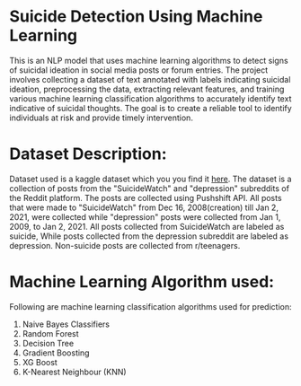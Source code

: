 # Suicide Detection Using Machine Learning

This is an NLP model that uses machine learning algorithms to detect signs of suicidal ideation in social media posts or forum entries. The project involves collecting a dataset of text annotated with labels indicating suicidal ideation, preprocessing the data, extracting relevant features, and training various machine learning classification algorithms to accurately identify text indicative of suicidal thoughts. The goal is to create a reliable tool to identify individuals at risk and provide timely intervention.

# Dataset Description:
Dataset used is a kaggle dataset which you you find it [here](https://www.kaggle.com/datasets/nikhileswarkomati/suicide-watch). The dataset is a collection of posts from the "SuicideWatch" and "depression" subreddits of the Reddit platform. The posts are collected using Pushshift API. All posts that were made to "SuicideWatch" from Dec 16, 2008(creation) till Jan 2, 2021, were collected while "depression" posts were collected from Jan 1, 2009, to Jan 2, 2021. All posts collected from SuicideWatch are labeled as suicide, While posts collected from the depression subreddit are labeled as depression. Non-suicide posts are collected from r/teenagers.

# Machine Learning Algorithm used:
Following are machine learning classification algorithms used for prediction:
1. Naive Bayes Classifiers
2. Random Forest
3. Decision Tree
4. Gradient Boosting
5. XG Boost
6. K-Nearest Neighbour (KNN)
